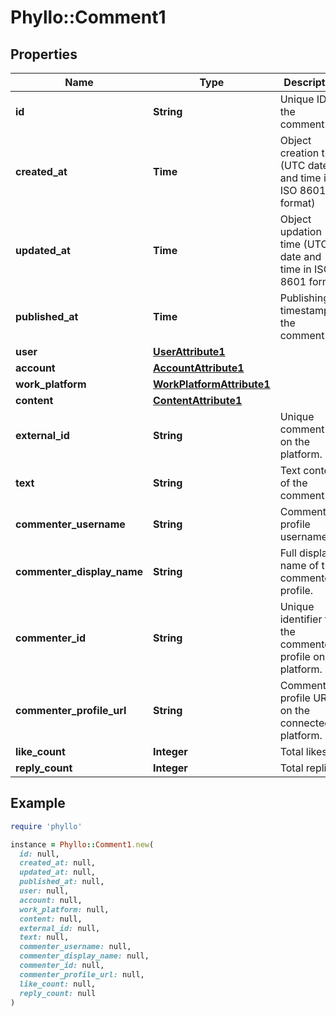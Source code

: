 # Phyllo::Comment1

## Properties

| Name | Type | Description | Notes |
| ---- | ---- | ----------- | ----- |
| **id** | **String** | Unique ID of the comment. |  |
| **created_at** | **Time** | Object creation time (UTC date and time in ISO 8601 format) |  |
| **updated_at** | **Time** | Object updation time (UTC date and time in ISO 8601 format) |  |
| **published_at** | **Time** | Publishing timestamp of the comment. |  |
| **user** | [**UserAttribute1**](UserAttribute1.md) |  |  |
| **account** | [**AccountAttribute1**](AccountAttribute1.md) |  |  |
| **work_platform** | [**WorkPlatformAttribute1**](WorkPlatformAttribute1.md) |  |  |
| **content** | [**ContentAttribute1**](ContentAttribute1.md) |  |  |
| **external_id** | **String** | Unique comment ID on the platform. |  |
| **text** | **String** | Text content of the comment. | [optional] |
| **commenter_username** | **String** | Commenter profile username. | [optional] |
| **commenter_display_name** | **String** | Full display name of the commenter profile. | [optional] |
| **commenter_id** | **String** | Unique identifier for the commenter&#39;s profile on the platform. | [optional] |
| **commenter_profile_url** | **String** | Commenter&#39;s profile URL on the connected platform. | [optional] |
| **like_count** | **Integer** | Total likes. | [optional] |
| **reply_count** | **Integer** | Total replies. | [optional] |

## Example

```ruby
require 'phyllo'

instance = Phyllo::Comment1.new(
  id: null,
  created_at: null,
  updated_at: null,
  published_at: null,
  user: null,
  account: null,
  work_platform: null,
  content: null,
  external_id: null,
  text: null,
  commenter_username: null,
  commenter_display_name: null,
  commenter_id: null,
  commenter_profile_url: null,
  like_count: null,
  reply_count: null
)
```

